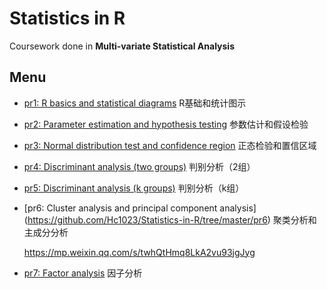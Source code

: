 # Statistics in R

Coursework done in **Multi-variate Statistical Analysis** 

## Menu

- [pr1: R basics and statistical diagrams](https://github.com/Hc1023/Statistics-in-R/tree/master/pr1) R基础和统计图示

- [pr2: Parameter estimation and hypothesis testing](https://github.com/Hc1023/Statistics-in-R/tree/master/pr2) 参数估计和假设检验

- [pr3: Normal distribution test and confidence region](https://github.com/Hc1023/Statistics-in-R/tree/master/pr3) 正态检验和置信区域

- [pr4: Discriminant analysis (two groups)](https://github.com/Hc1023/Statistics-in-R/tree/master/pr4) 判别分析（2组）

- [pr5: Discriminant analysis (k groups)](https://github.com/Hc1023/Statistics-in-R/tree/master/pr5) 判别分析（k组）

- [pr6: Cluster analysis and principal component analysis] (https://github.com/Hc1023/Statistics-in-R/tree/master/pr6) 聚类分析和主成分分析

  https://mp.weixin.qq.com/s/twhQtHmq8LkA2vu93jgJyg

- [pr7: Factor analysis](https://github.com/Hc1023/Statistics-in-R/tree/master/pr7) 因子分析

